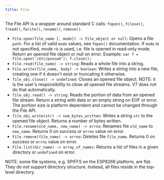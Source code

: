 ```yaml
---
title: File
---
```


The File API is a wrapper around standard C calls: `fopen()`, `fclose()`,
`fread()`, `fwrite()`, `rename()`, `remove()`.

- `File.open(file_name [, mode]) -> file_object or null`: Opens a file `path`.
  For a list of valid `mode` values, see `fopen()` documentation. If `mode` is
  not specified, mode `rb` is used, i.e. file is opened in read-only mode.
  Return an opened file object or null on error. Example: `var f =
  File.open('/etc/passwd'); f.close();`
- `File.read(file_name) -> string`: Reads a whole file into a string.
- `File.write(file_name, body) -> boolean`: Writes a string into a new file,
  creating one if it doesn't exist or truncating it otherwise.
- `file_obj.close() -> undefined`: Closes an opened file object.  NOTE: it is
  the user's responsibility to close all opened file streams. V7 does not do that
  automatically.
- `file_obj.read() -> string`: Reads the portion of data from an opened file stream.
  Return a string with data or an empty string on EOF or error. The portion size is
  platform dependent and cannot be changed through the File API.
- `file_obj.write(str) -> num_bytes_written`: Writes a string `str` to the opened
  file object. Returns a number of bytes written.
- `File.rename(old_name, new_name) -> errno`: Renames file `old_name` to
  `new_name`. Returns 0 on success or `errno` value on error.
- `File.remove(file_name) -> errno`: Deletes file `file_name`.  Returns 0 on
  success or `errno` value on error.
- `File.list(dir_name) -> array_of_names`: Returns a list of files in a given
  directory or `undefined` on error.

NOTE: some file systems, e.g. SPIFFS on the ESP8266 platform, are flat. They
do not support directory structure. Instead, all files reside in the
top-level directory.
